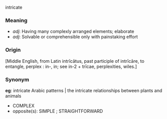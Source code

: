 intricate
### Meaning
+ _adj_: Having many complexly arranged elements; elaborate
+ _adj_: Solvable or comprehensible only with painstaking effort

### Origin

[Middle English, from Latin intrīcātus, past participle of intrīcāre, to entangle, perplex : in-, in; see in-2 + trīcae, perplexities, wiles.]

### Synonym

__eg__: intricate Arabic patterns | the intricate relationships between plants and animals

+ COMPLEX
+ opposite(s): SIMPLE ; STRAIGHTFORWARD


